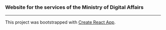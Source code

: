 ### Website for the services of the Ministry of Digital Affairs

_____________________________________________

This project was bootstrapped with [Create React App](https://github.com/facebook/create-react-app).
 
